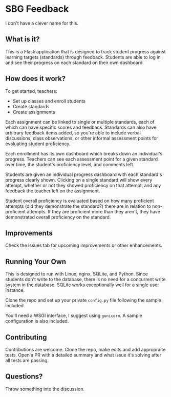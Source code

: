 # SBG Feedback

I don't have a clever name for this.

## What is it?

This is a Flask application that is designed to track student progress against learning targets (standards) through feedback. Students are able to log in and see their progress on each standard on their own dashboard.

## How does it work?

To get started, teachers:

- Set up classes and enroll students
- Create standards
- Create assignments

Each assignment can be linked to single or multiple standards, each of which can have specific scores and feedback. Standards can also have arbitrary feedback items added, so you're able to include verbal discussions, class observations, or other informal assessment points for evaluating student proficiency.

Each enrollment has its own dashboard which breaks down an individual's progress. Teachers can see each assessment point for a given standard over time, the student's proficiency level, and comments left.

Students are given an individual progress dashboard with each standard's progress clearly shown. Clicking on a single standard will show every attempt, whether or not they showed proficiency on that attempt, and any feedback the teacher left on the assignment.

Student overall proficiency is evaluated based on how many proficient attempts (did they demonstrate the standard?) there are in relation to non-proficient attempts. If they are proficient more than they aren't, they have demonstrated overall proficiency on the standard.

## Improvements

Check the Issues tab for upcoming improvements or other enhancements.

## Running Your Own

This is designed to run with Linux, nginx, SQLite, and Python. Since students don't write to the database, there is no need for a concurrent write system in the database. SQLite works exceptionally well for a single user instance.

Clone the repo and set up your private `config.py` file following the sample included. 

You'll need a WSGI interface, I suggest using `gunicorn`. A sample configuration is also included.

## Contributing

Contributions are welcome. Clone the repo, make edits and add appropraite tests. Open a PR with a detailed summary and what issue it's solving after all tests are passing.

## Questions?

Throw something into the discussion.
